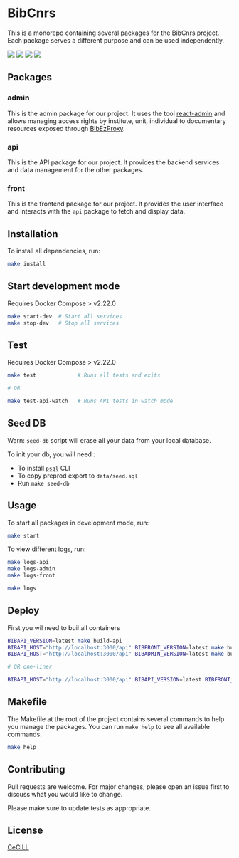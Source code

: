# BibCnrs

<!-- BIB LOGO TODO add link-->
<p align="center">
  
This is a monorepo containing several packages for the BibCnrs project. Each package serves a different purpose and can be used independently.

<img src="https://img.shields.io/badge/TypeScript-007ACC?style=for-the-badge&logo=typescript&logoColor=white" />
<img src="https://img.shields.io/badge/Node.js-43853D?style=for-the-badge&logo=node.js&logoColor=white" />
<img src="https://img.shields.io/badge/Material--UI-0081CB?style=for-the-badge&logo=material-ui&logoColor=white" />
<img src="https://img.shields.io/badge/React-20232A?style=for-the-badge&logo=react&logoColor=61DAFB" />

## Packages

### admin

This is the admin package for our project. It uses the tool [react-admin](https://github.com/marmelab/react-admin) and allows managing access rights by institute, unit, individual to documentary resources exposed through [BibEzProxy](https://github.com/BibCnrs/BibEzProxy).

### api

This is the API package for our project. It provides the backend services and data management for the other packages.

### front

This is the frontend package for our project. It provides the user interface and interacts with the `api` package to fetch and display data.

## Installation

To install all dependencies, run:

```sh
make install
```

## Start development mode

Requires Docker Compose > v2.22.0

```sh
make start-dev  # Start all services
make stop-dev   # Stop all services
```

## Test

Requires Docker Compose > v2.22.0

```sh
make test             # Runs all tests and exits

# OR

make test-api-watch   # Runs API tests in watch mode
```

## Seed DB

Warn: `seed-db` script will erase all your data from your local database.

To init your db, you will need :

- To install [`psql`](https://www.postgresql.org/download/) CLI
- To copy preprod export to `data/seed.sql`
- Run `make seed-db`

## Usage

To start all packages in development mode, run:

```sh
make start
```

To view different logs, run:

```sh
make logs-api
make logs-admin
make logs-front

make logs
```

## Deploy

First you wil need to buil all containers

```sh
BIBAPI_VERSION=latest make build-api
BIBAPI_HOST="http://localhost:3000/api" BIBFRONT_VERSION=latest make build-front
BIBAPI_HOST="http://localhost:3000/api" BIBADMIN_VERSION=latest make build-admin

# OR one-liner

BIBAPI_HOST="http://localhost:3000/api" BIBAPI_VERSION=latest BIBFRONT_VERSION=latest BIBADMIN_VERSION=latest make build

```

## Makefile

The Makefile at the root of the project contains several commands to help you manage the packages. You can run `make help` to see all available commands.

```sh
make help
```

## Contributing

Pull requests are welcome. For major changes, please open an issue first to discuss what you would like to change.

Please make sure to update tests as appropriate.

## License

[CeCILL](http://www.cecill.info)
